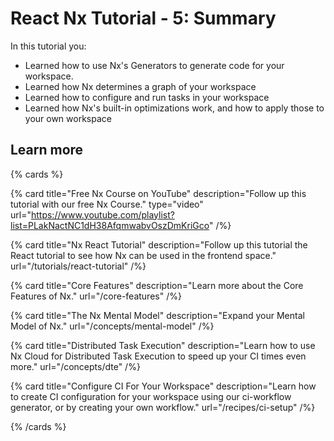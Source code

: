 # React Nx Tutorial - 5: Summary

In this tutorial you:

- Learned how to use Nx's Generators to generate code for your workspace.
- Learned how Nx determines a graph of your workspace
- Learned how to configure and run tasks in your workspace
- Learned how Nx's built-in optimizations work, and how to apply those to your own workspace

## Learn more

{% cards %}

{% card title="Free Nx Course on YouTube" description="Follow up this tutorial with our free Nx Course." type="video" url="https://www.youtube.com/playlist?list=PLakNactNC1dH38AfqmwabvOszDmKriGco" /%}

{% card title="Nx React Tutorial" description="Follow up this tutorial the React tutorial to see how Nx can be used in the frontend space." url="/tutorials/react-tutorial" /%}

{% card title="Core Features" description="Learn more about the Core Features of Nx." url="/core-features" /%}

{% card title="The Nx Mental Model" description="Expand your Mental Model of Nx." url="/concepts/mental-model" /%}

{% card title="Distributed Task Execution" description="Learn how to use Nx Cloud for Distributed Task Execution to speed up your CI times even more." url="/concepts/dte" /%}

{% card title="Configure CI For Your Workspace" description="Learn how to create CI configuration for your workspace using our ci-workflow generator, or by creating your own workflow." url="/recipes/ci-setup" /%}

{% /cards %}
